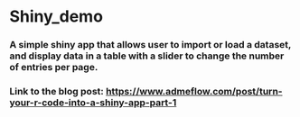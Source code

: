 # Shiny_demo

### A simple shiny app that allows user to import or load a dataset, and display data in a table with a slider to change the number of entries per page.
### Link to the blog post: https://www.admeflow.com/post/turn-your-r-code-into-a-shiny-app-part-1
